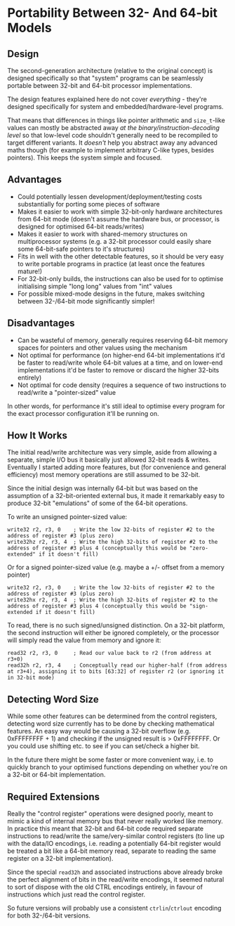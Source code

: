 # Portability Between 32- And 64-bit Models

## Design

The second-generation architecture (relative to the original concept) is designed specifically so that "system" programs can be seamlessly portable between 32-bit and 64-bit processor implementations.

The design features explained here do not cover _everything_ - they're designed specifically for system and embedded/hardware-level programs.

That means that differences in things like pointer arithmetic and `size_t`-like values can mostly be abstracted away _at the binary/instruction-decoding level_ so that low-level code shouldn't generally need to be recompiled to target different variants. It _doesn't_ help you abstract away any advanced maths though (for example to implement arbitrary C-like types, besides pointers). This keeps the system simple and focused.

## Advantages

* Could potentially lessen development/deployment/testing costs substantially for porting some pieces of software
* Makes it easier to work with simple 32-bit-only hardware architectures from 64-bit mode (doesn't assume the hardware bus, or processor, is designed for optimised 64-bit reads/writes)
* Makes it easier to work with shared-memory structures on multiprocessor systems (e.g. a 32-bit processor could easily share some 64-bit-safe pointers to it's structures)
* Fits in well with the other detectable features, so it should be very easy to write portable programs in practice (at least once the features mature!)
* For 32-bit-only builds, the instructions can also be used for to optimise initialising simple "long long" values from "int" values
* For possible mixed-mode designs in the future, makes switching between 32-/64-bit mode significantly simpler!

## Disadvantages

* Can be wasteful of memory, generally requires reserving 64-bit memory spaces for pointers and other values using the mechanism
* Not optimal for performance (on higher-end 64-bit implementations it'd be faster to read/write whole 64-bit values at a time, and on lower-end implementations it'd be faster to remove or discard the higher 32-bits entirely)
* Not optimal for code density (requires a sequence of two instructions to read/write a "pointer-sized" value

In other words, for performance it's still ideal to optimise every program for the exact processor configuration it'll be running on.

## How It Works

The initial read/write architecture was very simple, aside from allowing a separate, simple I/O bus it basically just allowed 32-bit reads & writes. Eventually I started adding more features, but (for convenience and general efficiency) most memory operations are still assumed to be 32-bit.

Since the initial design was internally 64-bit but was based on the assumption of a 32-bit-oriented external bus, it made it remarkably easy to produce 32-bit "emulations" of some of the 64-bit operations.

To write an unsigned pointer-sized value:

    write32 r2, r3, 0    ; Write the low 32-bits of register #2 to the address of register #3 (plus zero)
    write32hz r2, r3, 4  ; Write the high 32-bits of register #2 to the address of register #3 plus 4 (conceptually this would be "zero-extended" if it doesn't fill)

Or for a signed pointer-sized value (e.g. maybe a +/- offset from a memory pointer)

    write32 r2, r3, 0    ; Write the low 32-bits of register #2 to the address of register #3 (plus zero)
    write32hx r2, r3, 4  ; Write the high 32-bits of register #2 to the address of register #3 plus 4 (conceptually this would be "sign-extended if it doesn't fill)

To read, there is no such signed/unsigned distinction. On a 32-bit platform, the second instruction will either be ignored completely, or the processor will simply read the value from memory and ignore it:

    read32 r2, r3, 0     ; Read our value back to r2 (from address at r3+0)
    read32h r2, r3, 4    ; Conceptually read our higher-half (from address at r3+4), assigning it to bits [63:32] of register r2 (or ignoring it in 32-bit mode)

## Detecting Word Size

While some other features can be determined from the control registers, detecting word size currently has to be done by checking mathematical features. An easy way would be causing a 32-bit overflow (e.g. 0xFFFFFFFF + 1) and checking if the unsigned result is > 0xFFFFFFFF. Or you could use shifting etc. to see if you can set/check a higher bit.

In the future there might be some faster or more convenient way, i.e. to quickly branch to your optimised functions depending on whether you're on a 32-bit or 64-bit implementation.

## Required Extensions

Really the "control register" operations were designed poorly, meant to mimic a kind of internal memory bus that never really worked like memory. In practice this meant that 32-bit and 64-bit code required separate instructions to read/write the same/very-similar control registers (to line up with the data/IO encodings, i.e. reading a potentially 64-bit register would be treated a bit like a 64-bit memory read, separate to reading the same register on a 32-bit implementation).

Since the special `read32h` and associated instructions above already broke the perfect alignment of bits in the read/write encodings, it seemed natural to sort of dispose with the old CTRL encodings entirely, in favour of instructions which just read the control register.

So future versions will probably use a consistent `ctrlin`/`ctrlout` encoding for both 32-/64-bit versions.
